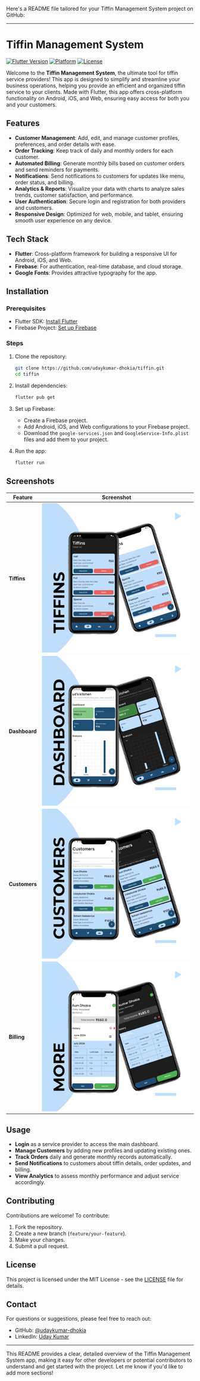 Here's a README file tailored for your Tiffin Management System project on GitHub:

---

# Tiffin Management System

[![Flutter Version](https://img.shields.io/badge/Flutter-^3.0-blue.svg)](https://flutter.dev)
[![Platform](https://img.shields.io/badge/Platform-Web%20%7C%20Android%20%7C%20iOS-green.svg)](https://flutter.dev/docs/deployment)
[![License](https://img.shields.io/badge/License-MIT-brightgreen.svg)](LICENSE)

Welcome to the **Tiffin Management System**, the ultimate tool for tiffin service providers! This app is designed to simplify and streamline your business operations, helping you provide an efficient and organized tiffin service to your clients. Made with Flutter, this app offers cross-platform functionality on Android, iOS, and Web, ensuring easy access for both you and your customers.

## Features

- **Customer Management**: Add, edit, and manage customer profiles, preferences, and order details with ease.
- **Order Tracking**: Keep track of daily and monthly orders for each customer.
- **Automated Billing**: Generate monthly bills based on customer orders and send reminders for payments.
- **Notifications**: Send notifications to customers for updates like menu, order status, and billing.
- **Analytics & Reports**: Visualize your data with charts to analyze sales trends, customer satisfaction, and performance.
- **User Authentication**: Secure login and registration for both providers and customers.
- **Responsive Design**: Optimized for web, mobile, and tablet, ensuring smooth user experience on any device.

## Tech Stack

- **Flutter**: Cross-platform framework for building a responsive UI for Android, iOS, and Web.
- **Firebase**: For authentication, real-time database, and cloud storage.
- **Google Fonts**: Provides attractive typography for the app.

## Installation

### Prerequisites

- Flutter SDK: [Install Flutter](https://flutter.dev/docs/get-started/install)
- Firebase Project: [Set up Firebase](https://firebase.google.com/)

### Steps

1. Clone the repository:
   ```bash
   git clone https://github.com/udaykumar-dhokia/tiffin.git
   cd tiffin
   ```

2. Install dependencies:
   ```bash
   flutter pub get
   ```

3. Set up Firebase:
   - Create a Firebase project.
   - Add Android, iOS, and Web configurations to your Firebase project.
   - Download the `google-services.json` and `GoogleService-Info.plist` files and add them to your project.

4. Run the app:
   ```bash
   flutter run
   ```

## Screenshots

| Feature          | Screenshot                                                 |
|------------------|------------------------------------------------------------|
| **Tiffins**      | ![Login](screenshots/tiffins.png)                          |
| **Dashboard**    | ![Dashboard](screenshots/dashboard.png)                    |
| **Customers**    | ![Order Tracking](screenshots/customers.png)               |
| **Billing**      | ![Billing](screenshots/billing.png)                        |

## Usage

- **Login** as a service provider to access the main dashboard.
- **Manage Customers** by adding new profiles and updating existing ones.
- **Track Orders** daily and generate monthly records automatically.
- **Send Notifications** to customers about tiffin details, order updates, and billing.
- **View Analytics** to assess monthly performance and adjust service accordingly.

## Contributing

Contributions are welcome! To contribute:

1. Fork the repository.
2. Create a new branch (`feature/your-feature`).
3. Make your changes.
4. Submit a pull request.

## License

This project is licensed under the MIT License - see the [LICENSE](LICENSE) file for details.

## Contact

For questions or suggestions, please feel free to reach out:
- GitHub: [@udaykumar-dhokia](https://github.com/udaykumar-dhokia)
- LinkedIn: [Uday Kumar](https://www.linkedin.com/in/udaykumar-dhokia)

---

This README provides a clear, detailed overview of the Tiffin Management System app, making it easy for other developers or potential contributors to understand and get started with the project. Let me know if you'd like to add more sections!
